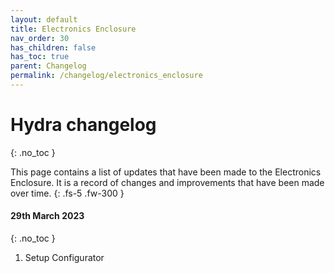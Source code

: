```yaml
---
layout: default
title: Electronics Enclosure
nav_order: 30
has_children: false
has_toc: true
parent: Changelog
permalink: /changelog/electronics_enclosure
---
```



# Hydra changelog
{: .no_toc }

This page contains a list of updates that have been made to the Electronics Enclosure. It is a record of changes and improvements that have been made over time.
{: .fs-5 .fw-300 }

<div class="code-example" markdown="1">

#### 29th March 2023
{: .no_toc }

1. Setup Configurator 

</div>